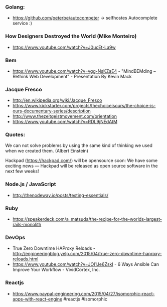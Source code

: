 
### Golang:
  - https://github.com/peterbe/autocompeter -> selfhostes Autocomplete service :)


###  How Designers Destroyed the World (Mike Monteiro)
  - https://www.youtube.com/watch?v=J0ucEt-La9w



### Bem
  - https://www.youtube.com/watch?v=vgg-NsKZaE4 - "MindBEMding – Rethink Web Development" - Presentation By Kevin Mack


### Jacque Fresco
  - http://en.wikipedia.org/wiki/Jacque_Fresco
  - https://www.kickstarter.com/projects/thechoiceisours/the-choice-is-ours-documentary-series/description
  - http://www.thezeitgeistmovement.com/orientation
  - https://www.youtube.com/watch?v=RDL9jNEdAtM


### Quotes:
  We can not solve problems by using the same kind of thinking we used when we created them. (Albert Einstein)


Hackpad (https://hackpad.com/) will be opensource soon:
  We have some exciting news — Hackpad will be released as open source software in the next few weeks!


### Node.js / JavaScript
  - http://thenodeway.io/posts/testing-essentials/


### Ruby
  - https://speakerdeck.com/a_matsuda/the-recipe-for-the-worlds-largest-rails-monolith


### DevOps
  - True Zero Downtime HAProxy Reloads - http://engineeringblog.yelp.com/2015/04/true-zero-downtime-haproxy-reloads.html
  - https://www.youtube.com/watch?v=JOl1Je6ZskI - 6 Ways Ansible Can Improve Your Workflow - VividCortex, Inc.


### Reactjs
  - https://www.paypal-engineering.com/2015/04/27/isomorphic-react-apps-with-react-engine #reactjs #isomorphic

